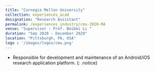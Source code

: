 ```yaml
---
title: "Carnegie Mellon University"
collection: experiences_acad
designation: "Research Assistant"
permalink: /experiences_industry/cmu-2020-RA
venue: "Supervisor : Prof. Beibei Li "
duration: "Sep 2020 - December 2020"
location: "Pittsburgh, PA, USA"
logo : '/images/logos/cmu.png'
---
```


* Responsible for development and maintenance of an Android/iOS research application platform.
{: .notice}
